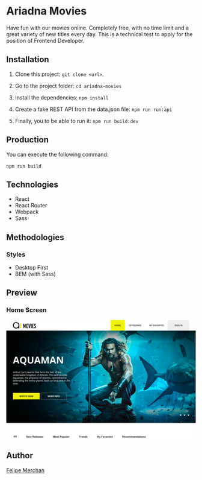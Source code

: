 # Ariadna Movies

Have fun with our movies online. Completely free, with no time limit and a great variety of new titles every day.
This is a technical test to apply for the position of Frontend Developer.


## Installation

1. Clone this project: `git clone <url>`.

2. Go to the project folder: `cd ariadna-movies`

3. Install the dependencies: `npm install`

4. Create a fake REST API from the data.json file: `npm run run:api`

5. Finally, you to be able to run it: `npm run build:dev`

## Production

You can execute the following command:

    npm run build

## Technologies

- React
- React Router
- Webpack
- Sass

## Methodologies

### Styles

- Desktop First
- BEM (with Sass)

## Preview

### Home Screen

![Home Screen](https://github.com/FelipeMerchan/ariadna-movies/blob/main/src/assets/static/home-screen.jpg)

## Author

[Felipe Merchan](https://github.com/FelipeMerchan "Felipe Merchan")